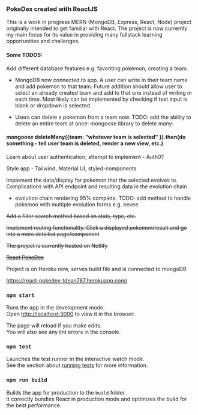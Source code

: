 ### PokeDex created with ReactJS

This is a work in progress MERN (MongoDB, Express, React, Node) project originally intended to get familiar with React. The project is now currently my main focus for its value in providing many fullstack learning opportunities and challenges.

#### Some TODOS:

Add different database features e.g. favoriting pokemon, creating a team.

- MongoDB now connected to app. A user can write in their team name and add pokemon to that team. Future addition should allow user to select an already created team and add to that one instead of writing in each time. Most likely can be implemented by checking if text input is blank or dropdown is selected.

- Users can delete a pokemon from a team now. TODO: add the ability to delete an entire team at once: mongoose library to delete many:

#### mongoose deleteMany({team: "whatever team is selected" }).then(do something - tell user team is deleted, render a new view, etc.)

Learn about user authentication; attempt to implement - Auth0?

Style app - Tailwind, Material UI, styled-components

Implement the data/display for pokemon that the selected evolves to. Complications with API endpoint and resulting data in the evolution chain

- evolution chain rendering 95% complete. TODO: add method to handle pokemon with multiple evolution forms e.g. eevee

~~Add a filter search method based on stats, type, etc.~~

~~Implement routing functionality. Click a displayed pokemon/result and go into a more detailed page/component~~

~~The project is currently hosted on Netlify~~

~~[React PokeDex](https://cool-react-pokedex.netlify.app/)~~

Project is on Heroku now, serves build file and is connected to mongoDB

https://react-pokedex-tdean787.herokuapp.com/

### `npm start`

Runs the app in the development mode.\
Open [http://localhost:3000](http://localhost:3000) to view it in the browser.

The page will reload if you make edits.\
You will also see any lint errors in the console.

### `npm test`

Launches the test runner in the interactive watch mode.\
See the section about [running tests](https://facebook.github.io/create-react-app/docs/running-tests) for more information.

### `npm run build`

Builds the app for production to the `build` folder.\
It correctly bundles React in production mode and optimizes the build for the best performance.
